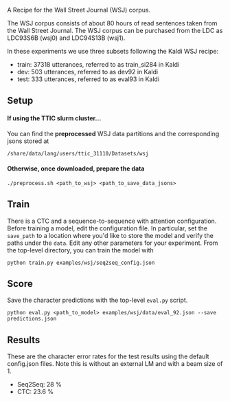 
A Recipe for the Wall Street Journal (WSJ) corpus.

The WSJ corpus consists of about 80 hours of read sentences taken from the Wall
Street Journal. The WSJ corpus can be purchased from the LDC as LDC93S6B (wsj0)
and LDC94S13B (wsj1).

In these experiments we use three subsets following the Kaldi WSJ recipe:

- train: 37318 utterances, referred to as train_si284 in Kaldi
- dev: 503 utterances, referred to as dev92 in Kaldi
- test: 333 utterances, referred to as eval93 in Kaldi

## Setup
#### If using the TTIC slurm cluster...
You can find the **preprocessed** WSJ data partitions and the corresponding jsons stored at 
```
/share/data/lang/users/ttic_31110/Datasets/wsj
```

#### Otherwise, once downloaded, prepare the data
```
./preprocess.sh <path_to_wsj> <path_to_save_data_jsons>
```

## Train 

There is a CTC and a sequence-to-sequence with attention configuration. Before
training a model, edit the configuration file. In particular, set the
`save_path` to a location where you'd like to store the model and verify the 
paths under the `data`. Edit any other
parameters for your experiment. From the top-level directory, you can train the
model with

``` 
python train.py examples/wsj/seq2seq_config.json
```

## Score

Save the character predictions with the top-level `eval.py` script.

```
python eval.py <path_to_model> examples/wsj/data/eval_92.json --save predictions.json
```

## Results

These are the character error rates for the test results using the default config.json files.
Note this is without an external LM and with a beam size of 1. 

- Seq2Seq: 28 %
- CTC: 23.6 %
